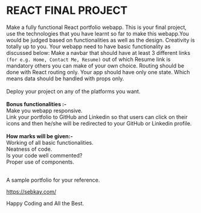 # REACT FINAL PROJECT

Make a fully functional React portfolio webapp. This is your final project, use the technologies that you have learnt so far to make this webapp.You would be judged based on functionalities as well as the design. Creativity is totally up to you. Your webapp need to have basic functionality as discussed below:
Make a navbar that should have at least 3 different links ```(for e.g. Home, Contact Me, Resume)``` out of which Resume link is mandatory others you can make of your own choice.
Routing should be done with React routing only.
Your app should have only one state. Which means data should be handled with props only.
<br><br>
Deploy your project on any of the platforms you want.
<br><br>
<b>Bonus functionalities :-</b><br>
Make you webapp responsive.<br>
Link your portfolio to GitHub and Linkedin so that users can click on their icons and then he/she will be redirected to your GitHub or Linkedin profile.
<br><br>
<b>How marks will be given:-</b><br>
Working of all basic functionalities.<br>
Neatness of code.<br>
Is your code well commented?<br>
Proper use of components. <br>

<br>
A sample portfolio for your reference.

https://sebkay.com/

Happy Coding and All the Best.
